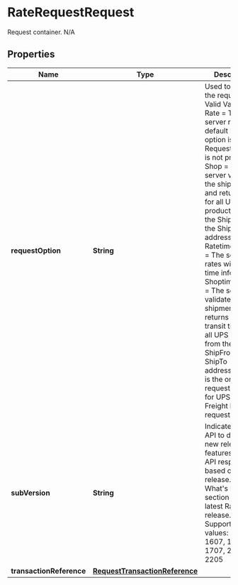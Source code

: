 

# RateRequestRequest

Request container.  N/A

## Properties

| Name | Type | Description | Notes |
|------------ | ------------- | ------------- | -------------|
|**requestOption** | **String** | Used to define the request type.  Valid Values: Rate &#x3D; The server rates (The default Request option is Rate if a Request Option is not provided).  Shop &#x3D; The server validates the shipment, and returns rates for all UPS products from the ShipFrom to the ShipTo addresses.  Ratetimeintransit &#x3D; The server rates with transit time information Shoptimeintransit &#x3D; The server validates the shipment, and returns rates and transit times for all UPS products from the ShipFrom to the ShipTo addresses. Rate is the only valid request option for UPS Ground Freight Pricing requests. |  |
|**subVersion** | **String** | Indicates Rate API to display the new release features in Rate API response based on Rate release. See the What&#39;s New section for the latest Rate release. Supported values: 1601, 1607, 1701, 1707, 2108, 2205 |  [optional] |
|**transactionReference** | [**RequestTransactionReference**](RequestTransactionReference.md) |  |  [optional] |



